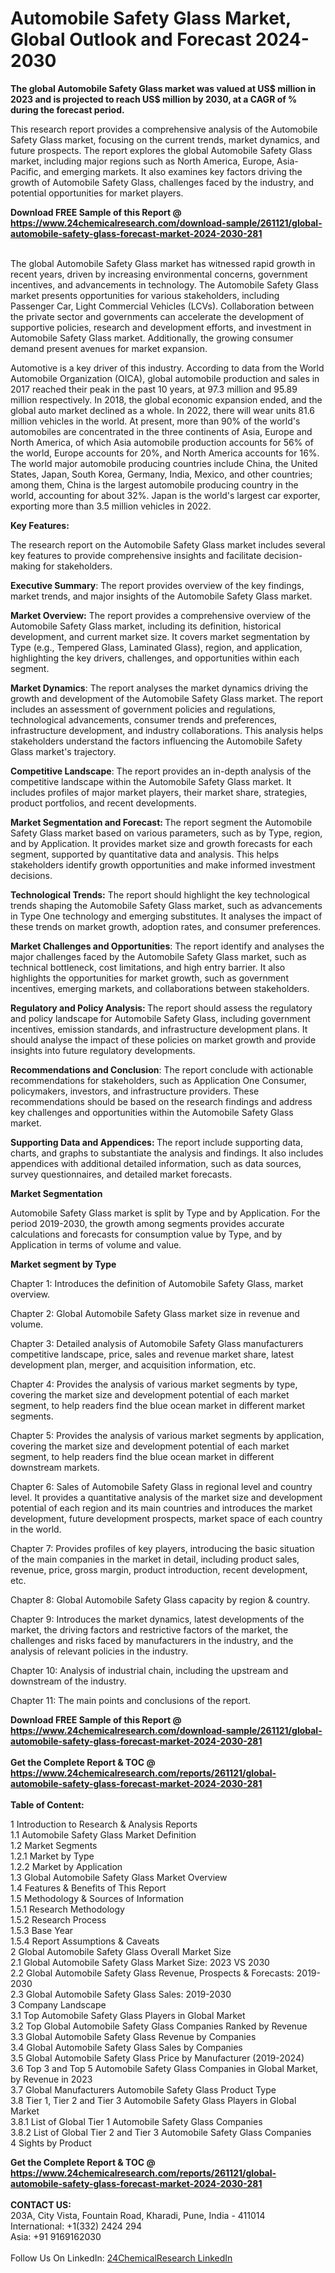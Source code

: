 <h1>Automobile Safety Glass Market, Global Outlook and Forecast 2024-2030</h1><p><strong>The global Automobile Safety Glass market was valued at US$ million in 2023 and is projected to reach US$ million by 2030, at a CAGR of % during the forecast period.</strong></p><p>
</p><p>This research report provides a comprehensive analysis of the Automobile Safety Glass market, focusing on the current trends, market dynamics, and future prospects. The report explores the global Automobile Safety Glass market, including major regions such as North America, Europe, Asia-Pacific, and emerging markets. It also examines key factors driving the growth of Automobile Safety Glass, challenges faced by the industry, and potential opportunities for market players.</p><div><b>Download FREE Sample of this Report @ 
            <a href="https://www.24chemicalresearch.com/download-sample/261121/global-automobile-safety-glass-forecast-market-2024-2030-281">
            https://www.24chemicalresearch.com/download-sample/261121/global-automobile-safety-glass-forecast-market-2024-2030-281</a></b></div><br><p>
The global Automobile Safety Glass market has witnessed rapid growth in recent years, driven by increasing environmental concerns, government incentives, and advancements in technology. The Automobile Safety Glass market presents opportunities for various stakeholders, including Passenger Car, Light Commercial Vehicles (LCVs). Collaboration between the private sector and governments can accelerate the development of supportive policies, research and development efforts, and investment in Automobile Safety Glass market. Additionally, the growing consumer demand present avenues for market expansion.</p><p>
</p><p>
Automotive is a key driver of this industry. According to data from the World Automobile Organization (OICA), global automobile production and sales in 2017 reached their peak in the past 10 years, at 97.3 million and 95.89 million respectively. In 2018, the global economic expansion ended, and the global auto market declined as a whole. In 2022, there will wear units 81.6 million vehicles in the world. At present, more than 90% of the world's automobiles are concentrated in the three continents of Asia, Europe and North America, of which Asia automobile production accounts for 56% of the world, Europe accounts for 20%, and North America accounts for 16%. The world major automobile producing countries include China, the United States, Japan, South Korea, Germany, India, Mexico, and other countries; among them, China is the largest automobile producing country in the world, accounting for about 32%. Japan is the world's largest car exporter, exporting more than 3.5 million vehicles in 2022.</p><p>
<strong>Key Features:</strong></p><p>
The research report on the Automobile Safety Glass market includes several key features to provide comprehensive insights and facilitate decision-making for stakeholders.</p><p>
<strong>Executive Summary</strong>: The report provides overview of the key findings, market trends, and major insights of the Automobile Safety Glass market.</p><p>
<strong>Market Overview:</strong> The report provides a comprehensive overview of the Automobile Safety Glass market, including its definition, historical development, and current market size. It covers market segmentation by Type (e.g., Tempered Glass, Laminated Glass), region, and application, highlighting the key drivers, challenges, and opportunities within each segment.</p><p>
<strong>Market Dynamics</strong>: The report analyses the market dynamics driving the growth and development of the Automobile Safety Glass market. The report includes an assessment of government policies and regulations, technological advancements, consumer trends and preferences, infrastructure development, and industry collaborations. This analysis helps stakeholders understand the factors influencing the Automobile Safety Glass market's trajectory.</p><p>
<strong>Competitive Landscape</strong>: The report provides an in-depth analysis of the competitive landscape within the Automobile Safety Glass market. It includes profiles of major market players, their market share, strategies, product portfolios, and recent developments.</p><p>
<strong>Market Segmentation and Forecast: </strong>The report segment the Automobile Safety Glass market based on various parameters, such as by Type, region, and by Application. It provides market size and growth forecasts for each segment, supported by quantitative data and analysis. This helps stakeholders identify growth opportunities and make informed investment decisions.</p><p>
<strong>Technological Trends:</strong> The report should highlight the key technological trends shaping the Automobile Safety Glass market, such as advancements in Type One technology and emerging substitutes. It analyses the impact of these trends on market growth, adoption rates, and consumer preferences.</p><p>
<strong>Market Challenges and Opportunities</strong>: The report identify and analyses the major challenges faced by the Automobile Safety Glass market, such as technical bottleneck, cost limitations, and high entry barrier. It also highlights the opportunities for market growth, such as government incentives, emerging markets, and collaborations between stakeholders.</p><p>
<strong>Regulatory and Policy Analysis: </strong>The report should assess the regulatory and policy landscape for Automobile Safety Glass, including government incentives, emission standards, and infrastructure development plans. It should analyse the impact of these policies on market growth and provide insights into future regulatory developments.</p><p>
<strong>Recommendations and Conclusion</strong>: The report conclude with actionable recommendations for stakeholders, such as Application One Consumer, policymakers, investors, and infrastructure providers. These recommendations should be based on the research findings and address key challenges and opportunities within the Automobile Safety Glass market.</p><p>
<strong>Supporting Data and Appendices: </strong>The report include supporting data, charts, and graphs to substantiate the analysis and findings. It also includes appendices with additional detailed information, such as data sources, survey questionnaires, and detailed market forecasts.</p><p>
<strong>Market Segmentation</strong></p><p>
Automobile Safety Glass market is split by Type and by Application. For the period 2019-2030, the growth among segments provides accurate calculations and forecasts for consumption value by Type, and by Application in terms of volume and value.</p><p>
<strong>Market segment by Type</strong></p><p>
</p><p>
</p><p>
</p><p>
</p><p>
Chapter 1: Introduces the definition of Automobile Safety Glass, market overview.</p><p>
Chapter 2: Global Automobile Safety Glass market size in revenue and volume.</p><p>
Chapter 3: Detailed analysis of Automobile Safety Glass manufacturers competitive landscape, price, sales and revenue market share, latest development plan, merger, and acquisition information, etc.</p><p>
Chapter 4: Provides the analysis of various market segments by type, covering the market size and development potential of each market segment, to help readers find the blue ocean market in different market segments.</p><p>
Chapter 5: Provides the analysis of various market segments by application, covering the market size and development potential of each market segment, to help readers find the blue ocean market in different downstream markets.</p><p>
Chapter 6: Sales of Automobile Safety Glass in regional level and country level. It provides a quantitative analysis of the market size and development potential of each region and its main countries and introduces the market development, future development prospects, market space of each country in the world.</p><p>
Chapter 7: Provides profiles of key players, introducing the basic situation of the main companies in the market in detail, including product sales, revenue, price, gross margin, product introduction, recent development, etc.</p><p>
Chapter 8: Global Automobile Safety Glass capacity by region &amp; country.</p><p>
Chapter 9: Introduces the market dynamics, latest developments of the market, the driving factors and restrictive factors of the market, the challenges and risks faced by manufacturers in the industry, and the analysis of relevant policies in the industry.</p><p>
Chapter 10: Analysis of industrial chain, including the upstream and downstream of the industry.</p><p>
Chapter 11: The main points and conclusions of the report.</p><div><b>Download FREE Sample of this Report @ 
            <a href="https://www.24chemicalresearch.com/download-sample/261121/global-automobile-safety-glass-forecast-market-2024-2030-281">
            https://www.24chemicalresearch.com/download-sample/261121/global-automobile-safety-glass-forecast-market-2024-2030-281</a></b></div><br><div><b>Get the Complete Report & TOC @ 
            <a href="https://www.24chemicalresearch.com/reports/261121/global-automobile-safety-glass-forecast-market-2024-2030-281">
            https://www.24chemicalresearch.com/reports/261121/global-automobile-safety-glass-forecast-market-2024-2030-281</a></b></div><br>
            <b>Table of Content:</b><p>1 Introduction to Research & Analysis Reports<br />
    1.1 Automobile Safety Glass Market Definition<br />
    1.2 Market Segments<br />
        1.2.1 Market by Type<br />
        1.2.2 Market by Application<br />
    1.3 Global Automobile Safety Glass Market Overview<br />
    1.4 Features & Benefits of This Report<br />
    1.5 Methodology & Sources of Information<br />
        1.5.1 Research Methodology<br />
        1.5.2 Research Process<br />
        1.5.3 Base Year<br />
        1.5.4 Report Assumptions & Caveats<br />
2 Global Automobile Safety Glass Overall Market Size<br />
    2.1 Global Automobile Safety Glass Market Size: 2023 VS 2030<br />
    2.2 Global Automobile Safety Glass Revenue, Prospects & Forecasts: 2019-2030<br />
    2.3 Global Automobile Safety Glass Sales: 2019-2030<br />
3 Company Landscape<br />
    3.1 Top Automobile Safety Glass Players in Global Market<br />
    3.2 Top Global Automobile Safety Glass Companies Ranked by Revenue<br />
    3.3 Global Automobile Safety Glass Revenue by Companies<br />
    3.4 Global Automobile Safety Glass Sales by Companies<br />
    3.5 Global Automobile Safety Glass Price by Manufacturer (2019-2024)<br />
    3.6 Top 3 and Top 5 Automobile Safety Glass Companies in Global Market, by Revenue in 2023<br />
    3.7 Global Manufacturers Automobile Safety Glass Product Type<br />
    3.8 Tier 1, Tier 2 and Tier 3 Automobile Safety Glass Players in Global Market<br />
        3.8.1 List of Global Tier 1 Automobile Safety Glass Companies<br />
        3.8.2 List of Global Tier 2 and Tier 3 Automobile Safety Glass Companies<br />
4 Sights by Product</p><div><b>Get the Complete Report & TOC @ 
            <a href="https://www.24chemicalresearch.com/reports/261121/global-automobile-safety-glass-forecast-market-2024-2030-281">
            https://www.24chemicalresearch.com/reports/261121/global-automobile-safety-glass-forecast-market-2024-2030-281</a></b></div><br><b>CONTACT US:</b><br>
            203A, City Vista, Fountain Road, Kharadi, Pune, India - 411014<br>
            International: +1(332) 2424 294<br>
            Asia: +91 9169162030 <br><br>
            Follow Us On LinkedIn: <a href="https://www.linkedin.com/company/24chemicalresearch/">24ChemicalResearch LinkedIn</a>